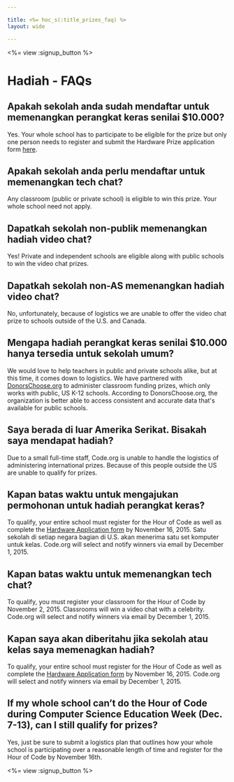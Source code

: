 ```yaml
---

title: <%= hoc_s(:title_prizes_faq) %>
layout: wide

---
```


<%= view :signup_button %>

# Hadiah - FAQs

## Apakah sekolah anda sudah mendaftar untuk memenangkan perangkat keras senilai $10.000?

Yes. Your whole school has to participate to be eligible for the prize but only one person needs to register and submit the Hardware Prize application form [here](<%= resolve_url('/prizes') %>).

## Apakah sekolah anda perlu mendaftar untuk memenangkan tech chat?

Any classroom (public or private school) is eligible to win this prize. Your whole school need not apply.

## Dapatkah sekolah non-publik memenangkan hadiah video chat?

Yes! Private and independent schools are eligible along with public schools to win the video chat prizes.

## Dapatkah sekolah non-AS memenangkan hadiah video chat?

No, unfortunately, because of logistics we are unable to offer the video chat prize to schools outside of the U.S. and Canada.

## Mengapa hadiah perangkat keras senilai $10.000 hanya tersedia untuk sekolah umum?

We would love to help teachers in public and private schools alike, but at this time, it comes down to logistics. We have partnered with [DonorsChoose.org](http://donorschoose.org) to administer classroom funding prizes, which only works with public, US K-12 schools. According to DonorsChoose.org, the organization is better able to access consistent and accurate data that's available for public schools.

## Saya berada di luar Amerika Serikat. Bisakah saya mendapat hadiah?

Due to a small full-time staff, Code.org is unable to handle the logistics of administering international prizes. Because of this people outside the US are unable to qualify for prizes.

## Kapan batas waktu untuk mengajukan permohonan untuk hadiah perangkat keras?

To qualify, your entire school must register for the Hour of Code as well as complete the [Hardware Application form](<%= resolve_url('/prizes') %>) by November 16, 2015. Satu sekolah di setiap negara bagian di U.S. akan menerima satu set komputer untuk kelas. Code.org will select and notify winners via email by December 1, 2015.

## Kapan batas waktu untuk memenangkan tech chat?

To qualify, you must register your classroom for the Hour of Code by November 2, 2015. Classrooms will win a video chat with a celebrity. Code.org will select and notify winners via email by December 1, 2015.

## Kapan saya akan diberitahu jika sekolah atau kelas saya memenagkan hadiah?

To qualify, your entire school must register for the Hour of Code as well as complete the [Hardware Application form](<%= resolve_url('/prizes') %>) by November 16, 2015. Code.org will select and notify winners via email by December 1, 2015.

## If my whole school can’t do the Hour of Code during Computer Science Education Week (Dec. 7-13), can I still qualify for prizes?

Yes, just be sure to submit a logistics plan that outlines how your whole school is participating over a reasonable length of time and register for the Hour of Code by November 16th.

<%= view :signup_button %>